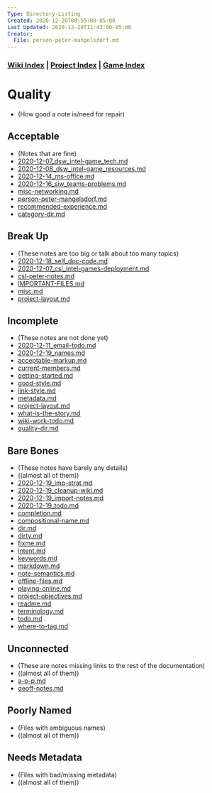 ```yaml
---
Type: Directory-Listing
Created: 2020-12-20T00:55:00-05:00
Last Updated: 2020-12-20T11:43:00-05:00
Creator:
  File: person-peter-mangelsdorf.md
---
```





### [Wiki Index](index.md) | [Project Index](../index.md) | [Game Index](../intel-game/index.md)




# Quality


- (How good a note is/need for repair)


## Acceptable
- (Notes that are fine)
- [2020-12-07_dsw_intel-game_tech.md](2020-12-07_dsw_intel-game_tech.md)
- [2020-12-08_dsw_intel-game_resources.md](2020-12-08_dsw_intel-game_resources.md)
- [2020-12-14_ms-office.md](2020-12-14_ms-office.md)
- [2020-12-16_siw_teams-problems.md](2020-12-16_siw_teams-problems.md)
- [misc-networking.md](misc-networking.md)
- [person-peter-mangelsdorf.md](person-peter-mangelsdorf.md)
- [recommended-experience.md](recommended-experience.md)
- [category-dir.md](category-dir.md)


## Break Up
- (These notes are too big or talk about too many topics)
- [2020-12-18_self_doc-code.md](2020-12-18_self_doc-code.md)
- [2020-12-07_csl_intel-games-deployment.md](2020-12-07_csl_intel-games-deployment.md)
- [csl-peter-notes.md](csl-peter-notes.md)
- [IMPORTANT-FILES.md](IMPORTANT-FILES.md)
- [misc.md](misc.md)
- [project-layout.md](project-layout.md)


## Incomplete
- (These notes are not done yet)
- [2020-12-11_email-todo.md](2020-12-11_email-todo.md)
- [2020-12-19_names.md](2020-12-19_names.md)
- [acceptable-markup.md](acceptable-markup.md)
- [current-members.md](current-members.md)
- [getting-started.md](getting-started.md)
- [good-style.md](good-style.md)
- [link-style.md](link-style.md)
- [metadata.md](metadata.md)
- [project-layout.md](project-layout.md)
- [what-is-the-story.md](what-is-the-story.md)
- [wiki-work-todo.md](wiki-work-todo.md)
- [quality-dir.md](quality-dir.md)


## Bare Bones
- (These notes have barely any details)
- ((almost all of them))
- [2020-12-19_imp-strat.md](2020-12-19_imp-strat.md)
- [2020-12-19_cleanup-wiki.md](2020-12-19_cleanup-wiki.md)
- [2020-12-19_import-notes.md](2020-12-19_import-notes.md)
- [2020-12-19_todo.md](2020-12-19_todo.md)
- [completion.md](completion.md)
- [compositional-name.md](compositional-name.md)
- [dir.md](dir.md)
- [dirty.md](dirty.md)
- [fixme.md](fixme.md)
- [intent.md](intent.md)
- [keywords.md](keywords.md)
- [markdown.md](markdown.md)
- [note-semantics.md](note-semantics.md)
- [offline-files.md](offline-files.md)
- [playing-online.md](playing-online.md)
- [project-objectives.md](project-objectives.md)
- [readme.md](readme.md)
- [terminology.md](terminology.md)
- [todo.md](todo.md)
- [where-to-tag.md](where-to-tag.md)


## Unconnected
- (These are notes missing links to the rest of the documentation)
- ((almost all of them))
- [a-p-p.md](a-p-p.md)
- [geoff-notes.md](geoff-notes.md)


## Poorly Named
- (Files with ambiguous names)
- ((almost all of them))


## Needs Metadata
- (Files with bad/missing metadata)
- ((almost all of them))



